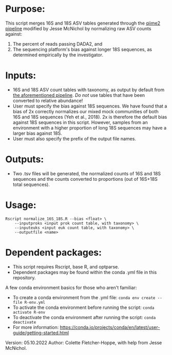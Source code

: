 # Purpose:
This script merges 16S and 18S ASV tables generated through the [qiime2 pipeline](https://github.com/jcmcnch/eASV-pipeline-for-515Y-926R) modified by Jesse McNichol by normalizing raw ASV counts against:

1. The percent of reads passing DADA2, and
2. The sequencing platform's bias against longer 18S sequences, as determined empirically by the investigator.

# Inputs:
- 16S and 18S ASV count tables with taxonomy, as output by default from [the aforementioned pipeline](https://github.com/jcmcnch/eASV-pipeline-for-515Y-926R). *Do not* use tables that have been converted to relative abundance!
- User must specify the bias against 18S sequences. We have found that a bias of 2x correctly normalizes our mixed mock communities of both 16S and 18S sequences (Yeh et al., 2018). 2x is therefore the default bias against 18S sequences in this script. However, samples from an environment with a higher proportion of long 18S sequences may have a larger bias against 18S.
- User must also specify the prefix of the output file names. 

# Outputs:
- Two .tsv files will be generated, the normalized counts of 16S and 18S sequences and the counts converted to proportions (out of 16S+18S total sequences).

# Usage: 

```
Rscript normalize_16S_18S.R --bias <float> \
	--inputproks <input prok count table, with taxonomy> \
  	--inputeuks <input euk count table, with taxonomy> \
	--outputfile <name>
```

# Dependent packages: 
- This script requires Rscript, base R, and optparse. 
- Dependent packages may be found within the conda .yml file in this repository.

A few conda environment basics for those who aren't familiar: 
- To create a conda environment from the .yml file: `conda env create --file R-env.yml`
- To activate the conda environment before running the script: `conda activate R-env`
- To deactivate the conda environment after running the script: `conda deactivate`
- For more information: https://conda.io/projects/conda/en/latest/user-guide/getting-started.html

Version: 05.10.2022
Author: Colette Fletcher-Hoppe, with help from Jesse McNichol. 
